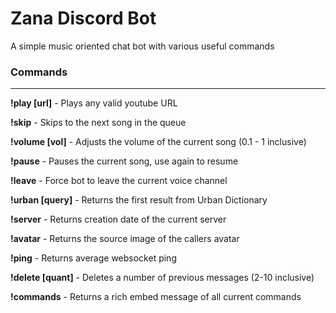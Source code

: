 # Zana Discord Bot

A simple music oriented chat bot with various useful commands

### Commands
------------------

**!play [url]** - Plays any valid youtube URL

**!skip** - Skips to the next song in the queue

**!volume [vol]** - Adjusts the volume of the current song (0.1 - 1 inclusive)

**!pause** - Pauses the current song, use again to resume

**!leave** - Force bot to leave the current voice channel 

**!urban [query]**  - Returns the first result from Urban Dictionary

**!server** - Returns creation date of the current server

**!avatar** - Returns the source image of the callers avatar

**!ping** - Returns average websocket ping

**!delete [quant]** - Deletes a number of previous messages (2-10 inclusive)  

**!commands** - Returns a rich embed message of all current commands
